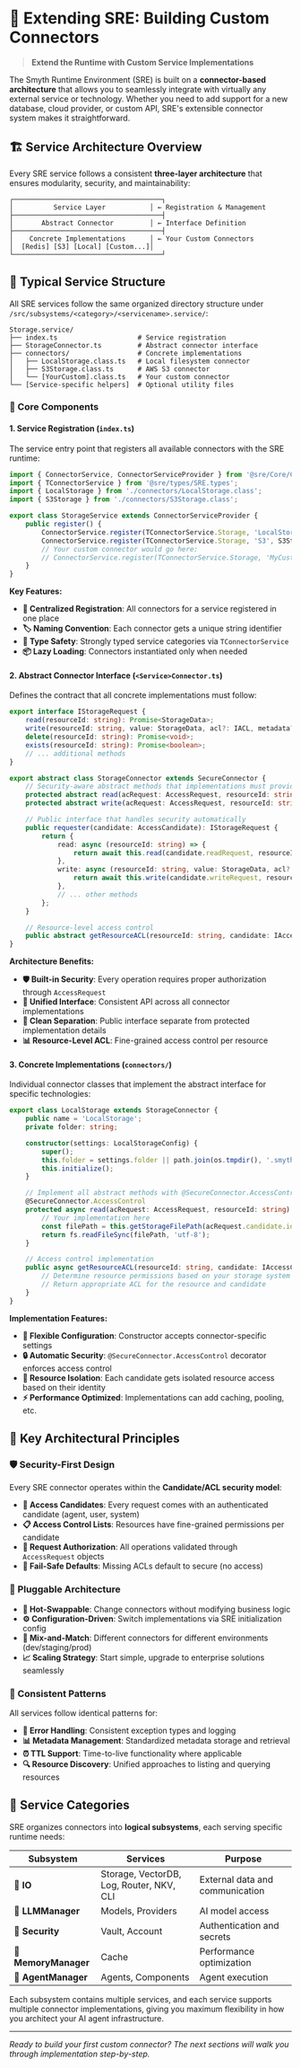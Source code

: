 # 🔌 Extending SRE: Building Custom Connectors

> **Extend the Runtime with Custom Service Implementations**

The Smyth Runtime Environment (SRE) is built on a **connector-based architecture** that allows you to seamlessly integrate with virtually any external service or technology. Whether you need to add support for a new database, cloud provider, or custom API, SRE's extensible connector system makes it straightforward.

## 🏗️ Service Architecture Overview

Every SRE service follows a consistent **three-layer architecture** that ensures modularity, security, and maintainability:

```
┌─────────────────────────────────────┐
│          Service Layer           │ ← Registration & Management
├─────────────────────────────────────┤
│       Abstract Connector         │ ← Interface Definition
├─────────────────────────────────────┤
│    Concrete Implementations      │ ← Your Custom Connectors
│  [Redis] [S3] [Local] [Custom...]│
└─────────────────────────────────────┘
```

## 📁 Typical Service Structure

All SRE services follow the same organized directory structure under `/src/subsystems/<category>/<servicename>.service/`:

```
Storage.service/
├── index.ts                    # Service registration
├── StorageConnector.ts         # Abstract connector interface
├── connectors/                 # Concrete implementations
│   ├── LocalStorage.class.ts   # Local filesystem connector
│   ├── S3Storage.class.ts      # AWS S3 connector
│   └── [YourCustom].class.ts   # Your custom connector
└── [Service-specific helpers]  # Optional utility files
```

### 🎯 Core Components

#### 1. **Service Registration** (`index.ts`)

The service entry point that registers all available connectors with the SRE runtime:

```typescript
import { ConnectorService, ConnectorServiceProvider } from '@sre/Core/ConnectorsService';
import { TConnectorService } from '@sre/types/SRE.types';
import { LocalStorage } from './connectors/LocalStorage.class';
import { S3Storage } from './connectors/S3Storage.class';

export class StorageService extends ConnectorServiceProvider {
    public register() {
        ConnectorService.register(TConnectorService.Storage, 'LocalStorage', LocalStorage);
        ConnectorService.register(TConnectorService.Storage, 'S3', S3Storage);
        // Your custom connector would go here:
        // ConnectorService.register(TConnectorService.Storage, 'MyCustom', MyCustomStorage);
    }
}
```

**Key Features:**

- **🔧 Centralized Registration**: All connectors for a service registered in one place
- **🏷️ Naming Convention**: Each connector gets a unique string identifier
- **🔗 Type Safety**: Strongly typed service categories via `TConnectorService`
- **📦 Lazy Loading**: Connectors instantiated only when needed

#### 2. **Abstract Connector Interface** (`<Service>Connector.ts`)

Defines the contract that all concrete implementations must follow:

```typescript
export interface IStorageRequest {
    read(resourceId: string): Promise<StorageData>;
    write(resourceId: string, value: StorageData, acl?: IACL, metadata?: StorageMetadata): Promise<void>;
    delete(resourceId: string): Promise<void>;
    exists(resourceId: string): Promise<boolean>;
    // ... additional methods
}

export abstract class StorageConnector extends SecureConnector {
    // Security-aware abstract methods that implementations must provide
    protected abstract read(acRequest: AccessRequest, resourceId: string): Promise<StorageData>;
    protected abstract write(acRequest: AccessRequest, resourceId: string, value: StorageData, acl?: IACL, metadata?: StorageMetadata): Promise<void>;

    // Public interface that handles security automatically
    public requester(candidate: AccessCandidate): IStorageRequest {
        return {
            read: async (resourceId: string) => {
                return await this.read(candidate.readRequest, resourceId);
            },
            write: async (resourceId: string, value: StorageData, acl?: IACL, metadata?: StorageMetadata) => {
                return await this.write(candidate.writeRequest, resourceId, value, acl, metadata);
            },
            // ... other methods
        };
    }

    // Resource-level access control
    public abstract getResourceACL(resourceId: string, candidate: IAccessCandidate): Promise<ACL>;
}
```

**Architecture Benefits:**

- **🛡️ Built-in Security**: Every operation requires proper authorization through `AccessRequest`
- **🔌 Unified Interface**: Consistent API across all connector implementations
- **🎯 Clean Separation**: Public interface separate from protected implementation details
- **📊 Resource-Level ACL**: Fine-grained access control per resource

#### 3. **Concrete Implementations** (`connectors/`)

Individual connector classes that implement the abstract interface for specific technologies:

```typescript
export class LocalStorage extends StorageConnector {
    public name = 'LocalStorage';
    private folder: string;

    constructor(settings: LocalStorageConfig) {
        super();
        this.folder = settings.folder || path.join(os.tmpdir(), '.smyth/storage');
        this.initialize();
    }

    // Implement all abstract methods with @SecureConnector.AccessControl decoration
    @SecureConnector.AccessControl
    protected async read(acRequest: AccessRequest, resourceId: string): Promise<StorageData> {
        // Your implementation here
        const filePath = this.getStorageFilePath(acRequest.candidate.id, resourceId);
        return fs.readFileSync(filePath, 'utf-8');
    }

    // Access control implementation
    public async getResourceACL(resourceId: string, candidate: IAccessCandidate): Promise<ACL> {
        // Determine resource permissions based on your storage system
        // Return appropriate ACL for the resource and candidate
    }
}
```

**Implementation Features:**

- **🎨 Flexible Configuration**: Constructor accepts connector-specific settings
- **🔒 Automatic Security**: `@SecureConnector.AccessControl` decorator enforces access control
- **📍 Resource Isolation**: Each candidate gets isolated resource access based on their identity
- **⚡ Performance Optimized**: Implementations can add caching, pooling, etc.

## 🔑 Key Architectural Principles

### 🛡️ Security-First Design

Every SRE connector operates within the **Candidate/ACL security model**:

- **🎫 Access Candidates**: Every request comes with an authenticated candidate (agent, user, system)
- **📋 Access Control Lists**: Resources have fine-grained permissions per candidate
- **🔐 Request Authorization**: All operations validated through `AccessRequest` objects
- **🚫 Fail-Safe Defaults**: Missing ACLs default to secure (no access)

### 🔌 Pluggable Architecture

- **🔄 Hot-Swappable**: Change connectors without modifying business logic
- **⚙️ Configuration-Driven**: Switch implementations via SRE initialization config
- **🧩 Mix-and-Match**: Different connectors for different environments (dev/staging/prod)
- **📈 Scaling Strategy**: Start simple, upgrade to enterprise solutions seamlessly

### 🎯 Consistent Patterns

All services follow identical patterns for:

- **📝 Error Handling**: Consistent exception types and logging
- **📊 Metadata Management**: Standardized metadata storage and retrieval
- **⏰ TTL Support**: Time-to-live functionality where applicable
- **🔍 Resource Discovery**: Unified approaches to listing and querying resources

## 🎪 Service Categories

SRE organizes connectors into **logical subsystems**, each serving specific runtime needs:

| Subsystem            | Services                                 | Purpose                         |
| -------------------- | ---------------------------------------- | ------------------------------- |
| **🔄 IO**            | Storage, VectorDB, Log, Router, NKV, CLI | External data and communication |
| **🧠 LLMManager**    | Models, Providers                        | AI model access                 |
| **🔐 Security**      | Vault, Account                           | Authentication and secrets      |
| **💾 MemoryManager** | Cache                                    | Performance optimization        |
| **🤖 AgentManager**  | Agents, Components                       | Agent execution                 |

Each subsystem contains multiple services, and each service supports multiple connector implementations, giving you maximum flexibility in how you architect your AI agent infrastructure.

---

_Ready to build your first custom connector? The next sections will walk you through implementation step-by-step._
